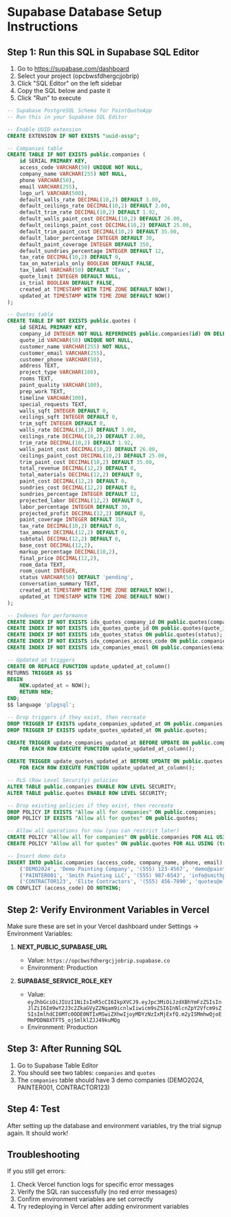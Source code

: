 # Supabase Database Setup Instructions

## Step 1: Run this SQL in Supabase SQL Editor

1. Go to https://supabase.com/dashboard
2. Select your project (opcbwsfdhergcjjobrip)
3. Click "SQL Editor" on the left sidebar
4. Copy the SQL below and paste it
5. Click "Run" to execute

```sql
-- Supabase PostgreSQL Schema for PaintQuoteApp
-- Run this in your Supabase SQL Editor

-- Enable UUID extension
CREATE EXTENSION IF NOT EXISTS "uuid-ossp";

-- Companies table
CREATE TABLE IF NOT EXISTS public.companies (
    id SERIAL PRIMARY KEY,
    access_code VARCHAR(50) UNIQUE NOT NULL,
    company_name VARCHAR(255) NOT NULL,
    phone VARCHAR(50),
    email VARCHAR(255),
    logo_url VARCHAR(500),
    default_walls_rate DECIMAL(10,2) DEFAULT 3.00,
    default_ceilings_rate DECIMAL(10,2) DEFAULT 2.00,
    default_trim_rate DECIMAL(10,2) DEFAULT 1.92,
    default_walls_paint_cost DECIMAL(10,2) DEFAULT 26.00,
    default_ceilings_paint_cost DECIMAL(10,2) DEFAULT 25.00,
    default_trim_paint_cost DECIMAL(10,2) DEFAULT 35.00,
    default_labor_percentage INTEGER DEFAULT 30,
    default_paint_coverage INTEGER DEFAULT 350,
    default_sundries_percentage INTEGER DEFAULT 12,
    tax_rate DECIMAL(10,2) DEFAULT 0,
    tax_on_materials_only BOOLEAN DEFAULT FALSE,
    tax_label VARCHAR(50) DEFAULT 'Tax',
    quote_limit INTEGER DEFAULT NULL,
    is_trial BOOLEAN DEFAULT FALSE,
    created_at TIMESTAMP WITH TIME ZONE DEFAULT NOW(),
    updated_at TIMESTAMP WITH TIME ZONE DEFAULT NOW()
);

-- Quotes table
CREATE TABLE IF NOT EXISTS public.quotes (
    id SERIAL PRIMARY KEY,
    company_id INTEGER NOT NULL REFERENCES public.companies(id) ON DELETE CASCADE,
    quote_id VARCHAR(50) UNIQUE NOT NULL,
    customer_name VARCHAR(255) NOT NULL,
    customer_email VARCHAR(255),
    customer_phone VARCHAR(50),
    address TEXT,
    project_type VARCHAR(100),
    rooms TEXT,
    paint_quality VARCHAR(100),
    prep_work TEXT,
    timeline VARCHAR(100),
    special_requests TEXT,
    walls_sqft INTEGER DEFAULT 0,
    ceilings_sqft INTEGER DEFAULT 0,
    trim_sqft INTEGER DEFAULT 0,
    walls_rate DECIMAL(10,2) DEFAULT 3.00,
    ceilings_rate DECIMAL(10,2) DEFAULT 2.00,
    trim_rate DECIMAL(10,2) DEFAULT 1.92,
    walls_paint_cost DECIMAL(10,2) DEFAULT 26.00,
    ceilings_paint_cost DECIMAL(10,2) DEFAULT 25.00,
    trim_paint_cost DECIMAL(10,2) DEFAULT 35.00,
    total_revenue DECIMAL(12,2) DEFAULT 0,
    total_materials DECIMAL(12,2) DEFAULT 0,
    paint_cost DECIMAL(12,2) DEFAULT 0,
    sundries_cost DECIMAL(12,2) DEFAULT 0,
    sundries_percentage INTEGER DEFAULT 12,
    projected_labor DECIMAL(12,2) DEFAULT 0,
    labor_percentage INTEGER DEFAULT 30,
    projected_profit DECIMAL(12,2) DEFAULT 0,
    paint_coverage INTEGER DEFAULT 350,
    tax_rate DECIMAL(10,2) DEFAULT 0,
    tax_amount DECIMAL(12,2) DEFAULT 0,
    subtotal DECIMAL(12,2) DEFAULT 0,
    base_cost DECIMAL(12,2),
    markup_percentage DECIMAL(10,2),
    final_price DECIMAL(12,2),
    room_data TEXT,
    room_count INTEGER,
    status VARCHAR(50) DEFAULT 'pending',
    conversation_summary TEXT,
    created_at TIMESTAMP WITH TIME ZONE DEFAULT NOW(),
    updated_at TIMESTAMP WITH TIME ZONE DEFAULT NOW()
);

-- Indexes for performance
CREATE INDEX IF NOT EXISTS idx_quotes_company_id ON public.quotes(company_id);
CREATE INDEX IF NOT EXISTS idx_quotes_quote_id ON public.quotes(quote_id);
CREATE INDEX IF NOT EXISTS idx_quotes_status ON public.quotes(status);
CREATE INDEX IF NOT EXISTS idx_companies_access_code ON public.companies(access_code);
CREATE INDEX IF NOT EXISTS idx_companies_email ON public.companies(email);

-- Updated_at triggers
CREATE OR REPLACE FUNCTION update_updated_at_column()
RETURNS TRIGGER AS $$
BEGIN
    NEW.updated_at = NOW();
    RETURN NEW;
END;
$$ language 'plpgsql';

-- Drop triggers if they exist, then recreate
DROP TRIGGER IF EXISTS update_companies_updated_at ON public.companies;
DROP TRIGGER IF EXISTS update_quotes_updated_at ON public.quotes;

CREATE TRIGGER update_companies_updated_at BEFORE UPDATE ON public.companies
    FOR EACH ROW EXECUTE FUNCTION update_updated_at_column();

CREATE TRIGGER update_quotes_updated_at BEFORE UPDATE ON public.quotes
    FOR EACH ROW EXECUTE FUNCTION update_updated_at_column();

-- RLS (Row Level Security) policies
ALTER TABLE public.companies ENABLE ROW LEVEL SECURITY;
ALTER TABLE public.quotes ENABLE ROW LEVEL SECURITY;

-- Drop existing policies if they exist, then recreate
DROP POLICY IF EXISTS "Allow all for companies" ON public.companies;
DROP POLICY IF EXISTS "Allow all for quotes" ON public.quotes;

-- Allow all operations for now (you can restrict later)
CREATE POLICY "Allow all for companies" ON public.companies FOR ALL USING (true);
CREATE POLICY "Allow all for quotes" ON public.quotes FOR ALL USING (true);

-- Insert demo data
INSERT INTO public.companies (access_code, company_name, phone, email) VALUES
    ('DEMO2024', 'Demo Painting Company', '(555) 123-4567', 'demo@paintingcompany.com'),
    ('PAINTER001', 'Smith Painting LLC', '(555) 987-6543', 'info@smithpainting.com'),
    ('CONTRACTOR123', 'Elite Contractors', '(555) 456-7890', 'quotes@elitecontractors.com')
ON CONFLICT (access_code) DO NOTHING;
```

## Step 2: Verify Environment Variables in Vercel

Make sure these are set in your Vercel dashboard under Settings → Environment Variables:

1. **NEXT_PUBLIC_SUPABASE_URL**
   - Value: `https://opcbwsfdhergcjjobrip.supabase.co`
   - Environment: Production

2. **SUPABASE_SERVICE_ROLE_KEY**
   - Value: `eyJhbGciOiJIUzI1NiIsInR5cCI6IkpXVCJ9.eyJpc3MiOiJzdXBhYmFzZSIsInJlZiI6Im9wY2J3c2ZkaGVyZ2Nqam9icnlwIiwicm9sZSI6InNlcnZpY2Vfcm9sZSIsImlhdCI6MTc0ODE0NTIxMSwiZXhwIjoyMDYzNzIxMjExfQ.m2yISMmhwQjoEMmPDDN8XTFT5_ojSmlklZJJ49kuMQg`
   - Environment: Production

## Step 3: After Running SQL

1. Go to Supabase Table Editor
2. You should see two tables: `companies` and `quotes`
3. The `companies` table should have 3 demo companies (DEMO2024, PAINTER001, CONTRACTOR123)

## Step 4: Test

After setting up the database and environment variables, try the trial signup again. It should work!

## Troubleshooting

If you still get errors:
1. Check Vercel function logs for specific error messages
2. Verify the SQL ran successfully (no red error messages)
3. Confirm environment variables are set correctly
4. Try redeploying in Vercel after adding environment variables